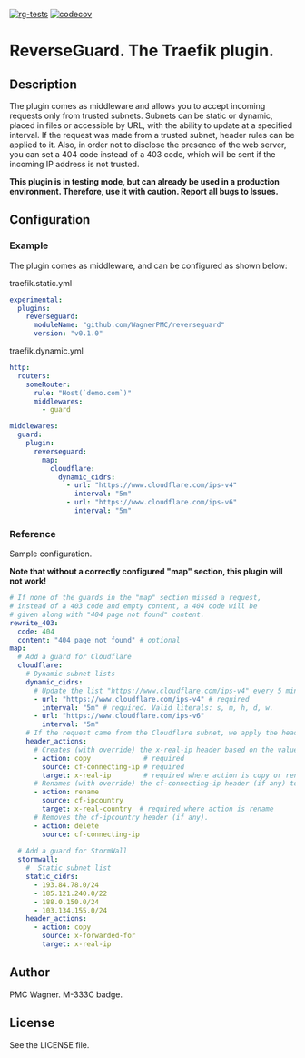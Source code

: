 [![rg-tests](https://github.com/WagnerPMC/reverseguard/actions/workflows/tests.yml/badge.svg?branch=master)](https://github.com/WagnerPMC/reverseguard/actions/workflows/tests.yml)
[![codecov](https://codecov.io/gh/WagnerPMC/reverseguard/branch/master/graph/badge.svg?token=PMRQ7IWV9B)](https://codecov.io/gh/WagnerPMC/reverseguard)

# ReverseGuard. The Traefik plugin.
## Description
The plugin comes as middleware and allows you to accept incoming requests only from trusted subnets. Subnets can be static or dynamic, placed in files or accessible by URL, with the ability to update at a specified interval.
If the request was made from a trusted subnet, header rules can be applied to it. Also, in order not to disclose the presence of the web server, you can set a 404 code instead of a 403 code, which will be sent if the incoming IP address is not trusted.

__This plugin is in testing mode, but can already be used in a production environment. Therefore, use it with caution. Report all bugs to Issues.__

## Configuration
### Example
The plugin comes as middleware, and can be configured as shown below:

traefik.static.yml
```yaml
experimental:
  plugins:
    reverseguard:
      moduleName: "github.com/WagnerPMC/reverseguard"
      version: "v0.1.0"
```

traefik.dynamic.yml
```yaml
http:
  routers:
    someRouter:
      rule: "Host(`demo.com`)"
      middlewares:
        - guard

middlewares:
  guard:
    plugin:
      reverseguard:
        map:
          cloudflare:
            dynamic_cidrs:
              - url: "https://www.cloudflare.com/ips-v4"
                interval: "5m"
              - url: "https://www.cloudflare.com/ips-v6"
                interval: "5m"
```

### Reference

Sample configuration.

__Note that without a correctly configured "map" section, this plugin will not work!__

```yaml
# If none of the guards in the "map" section missed a request,
# instead of a 403 code and empty content, a 404 code will be
# given along with "404 page not found" content.
rewrite_403:
  code: 404
  content: "404 page not found" # optional
map:
  # Add a guard for Cloudflare
  cloudflare:
    # Dynamic subnet lists
    dynamic_cidrs:
      # Update the list "https://www.cloudflare.com/ips-v4" every 5 minutes.
      - url: "https://www.cloudflare.com/ips-v4" # required
        interval: "5m" # required. Valid literals: s, m, h, d, w.
      - url: "https://www.cloudflare.com/ips-v6"
        interval: "5m"
    # If the request came from the Cloudflare subnet, we apply the header rules:
    header_actions:
      # Creates (with override) the x-real-ip header based on the value of the cf-connecting-ip header (if any).
      - action: copy             # required
        source: cf-connecting-ip # required
        target: x-real-ip        # required where action is copy or rename
      # Renames (with override) the cf-connecting-ip header (if any) to x-real-ip.
      - action: rename
        source: cf-ipcountry
        target: x-real-country  # required where action is rename
      # Removes the cf-ipcountry header (if any).
      - action: delete
        source: cf-connecting-ip
        
  # Add a guard for StormWall
  stormwall:
    #  Static subnet list
    static_cidrs:
      - 193.84.78.0/24
      - 185.121.240.0/22
      - 188.0.150.0/24
      - 103.134.155.0/24
    header_actions:
      - action: copy
        source: x-forwarded-for
        target: x-real-ip
```

## Author
PMC Wagner. M-333C badge.

## License
See the LICENSE file.